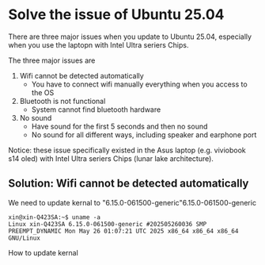 # Solve the issue of Ubuntu 25.04
There are three major issues when you update to Ubuntu 25.04, especially when you use the laptopn with Intel Ultra seriers Chips.

The three major issues are
1. Wifi cannot be detected automatically
   * You have to connect wifi manually everything when you access to the OS
2. Bluetooth is not functional
   * System cannot find bluetooth hardware
3. No sound
   * Have sound for the first 5 seconds and then no sound
   * No sound for all different ways, including speaker and earphone port
  
Notice: these issue specifically existed in the Asus laptop (e.g. viviobook s14 oled) with Intel Ultra seriers Chips (lunar lake architecture).

## Solution: Wifi cannot be detected automatically
We need to update kernal to "6.15.0-061500-generic"6.15.0-061500-generic
```
xin@xin-Q423SA:~$ uname -a
Linux xin-Q423SA 6.15.0-061500-generic #202505260036 SMP PREEMPT_DYNAMIC Mon May 26 01:07:21 UTC 2025 x86_64 x86_64 x86_64 GNU/Linux
```
How to update kernal
```

```
